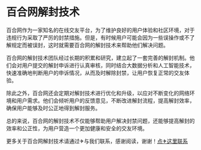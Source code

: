 # 百合网解封技术

百合网作为一家知名的在线交友平台，为了维护良好的用户体验和社区环境，对于违规行为采取了严厉的封禁措施。但是，有时候用户可能会因为一些误操作或不了解规定而被误封，这时就需要百合网的解封技术来帮助他们解决问题。

百合网的解封技术团队经过长期的积累和研究，建立起了一套完善的解封机制。他们会对用户提交的解封申诉进行认真审核，同时结合大数据分析和人工智能技术，快速准确地判断用户的申诉情况，从而及时解除封禁，让用户恢复正常的交友体验。

除此之外，百合网还会定期对解封技术进行优化和升级，以应对不断变化的网络环境和用户需求。他们会倾听用户的反馈意见，不断改进解封流程，提高解封效率，确保用户能够及时公正地得到解封服务。

总的来说，百合网的解封技术不仅能够帮助用户解决封禁问题，还能够提高解封的效率和公正性，为用户营造一个更加健康和安全的交友环境。

更多关于百合网解封技术请通过✈与我们联系，感谢阅读，谢谢！[点✈这里联系](https://gg.k02.cc)